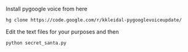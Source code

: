 Install pygoogle voice from here
```bash
hg clone https://code.google.com/r/kkleidal-pygooglevoiceupdate/
```

Edit the text files for your purposes and then

```bash
python secret_santa.py
```
